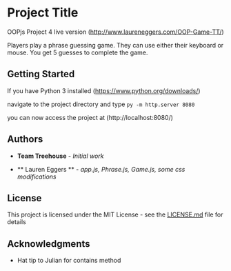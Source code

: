 # Project Title

OOPjs Project 4
live version (http://www.laureneggers.com/OOP-Game-TT/)

Players play a phrase guessing game. They can use either their keyboard or mouse. You get 5 guesses to complete the game.

## Getting Started

If you have Python 3 installed
(https://www.python.org/downloads/)

navigate to the project directory and type
`py -m http.server 8080`

you can now access the project at
(http://localhost:8080/)


## Authors

* **Team Treehouse** - *Initial work*

* ** Lauren Eggers ** - *app.js, Phrase.js, Game.js, some css modifications*

## License

This project is licensed under the MIT License - see the [LICENSE.md](LICENSE.md) file for details

## Acknowledgments

* Hat tip to Julian for contains method
